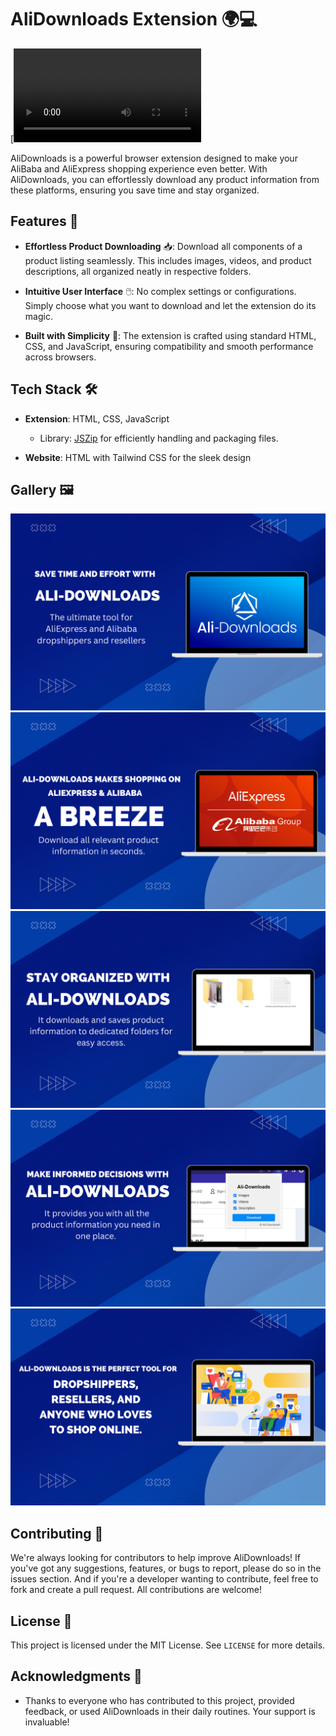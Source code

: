 # AliDownloads Extension 🌍💻

[![Watch the video](./icons/promo_video.mp4)

AliDownloads is a powerful browser extension designed to make your AliBaba and AliExpress shopping experience even better. With AliDownloads, you can effortlessly download any product information from these platforms, ensuring you save time and stay organized.

## Features 🚀

- **Effortless Product Downloading** 📥: Download all components of a product listing seamlessly. This includes images, videos, and product descriptions, all organized neatly in respective folders.
  
- **Intuitive User Interface** 🖱️: No complex settings or configurations. Simply choose what you want to download and let the extension do its magic.

- **Built with Simplicity** 🌟: The extension is crafted using standard HTML, CSS, and JavaScript, ensuring compatibility and smooth performance across browsers.

## Tech Stack 🛠️

- **Extension**: HTML, CSS, JavaScript
  - Library: [JSZip](https://stuk.github.io/jszip/) for efficiently handling and packaging files.
  
- **Website**: HTML with Tailwind CSS for the sleek design

## Gallery 🖼️

![Image 1](./icons/1.png)
![Image 2](./icons/2.png)
![Image 3](./icons/3.png)
![Image 4](./icons/4.png)
![Image 5](./icons/5.png)

## Contributing 🤝

We're always looking for contributors to help improve AliDownloads! If you've got any suggestions, features, or bugs to report, please do so in the issues section. And if you're a developer wanting to contribute, feel free to fork and create a pull request. All contributions are welcome!

## License 📄

This project is licensed under the MIT License. See `LICENSE` for more details.

## Acknowledgments 🙏

- Thanks to everyone who has contributed to this project, provided feedback, or used AliDownloads in their daily routines. Your support is invaluable!
